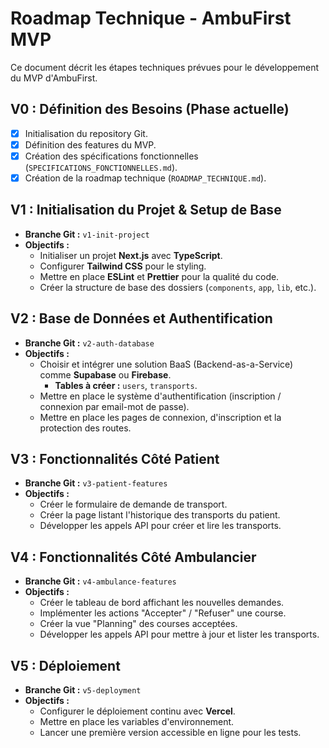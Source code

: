 # Roadmap Technique - AmbuFirst MVP

Ce document décrit les étapes techniques prévues pour le développement du MVP d'AmbuFirst.

## V0 : Définition des Besoins (Phase actuelle)

- [x] Initialisation du repository Git.
- [x] Définition des features du MVP.
- [x] Création des spécifications fonctionnelles (`SPECIFICATIONS_FONCTIONNELLES.md`).
- [x] Création de la roadmap technique (`ROADMAP_TECHNIQUE.md`).

## V1 : Initialisation du Projet & Setup de Base

- **Branche Git :** `v1-init-project`
- **Objectifs :**
    - Initialiser un projet **Next.js** avec **TypeScript**.
    - Configurer **Tailwind CSS** pour le styling.
    - Mettre en place **ESLint** et **Prettier** pour la qualité du code.
    - Créer la structure de base des dossiers (`components`, `app`, `lib`, etc.).

## V2 : Base de Données et Authentification

- **Branche Git :** `v2-auth-database`
- **Objectifs :**
    - Choisir et intégrer une solution BaaS (Backend-as-a-Service) comme **Supabase** ou **Firebase**.
        - **Tables à créer :** `users`, `transports`.
    - Mettre en place le système d'authentification (inscription / connexion par email-mot de passe).
    - Mettre en place les pages de connexion, d'inscription et la protection des routes.

## V3 : Fonctionnalités Côté Patient

- **Branche Git :** `v3-patient-features`
- **Objectifs :**
    - Créer le formulaire de demande de transport.
    - Créer la page listant l'historique des transports du patient.
    - Développer les appels API pour créer et lire les transports.

## V4 : Fonctionnalités Côté Ambulancier

- **Branche Git :** `v4-ambulance-features`
- **Objectifs :**
    - Créer le tableau de bord affichant les nouvelles demandes.
    - Implémenter les actions "Accepter" / "Refuser" une course.
    - Créer la vue "Planning" des courses acceptées.
    - Développer les appels API pour mettre à jour et lister les transports.

## V5 : Déploiement

- **Branche Git :** `v5-deployment`
- **Objectifs :**
    - Configurer le déploiement continu avec **Vercel**.
    - Mettre en place les variables d'environnement.
    - Lancer une première version accessible en ligne pour les tests.